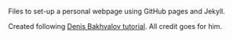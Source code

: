 Files to set-up a personal webpage using GitHub pages and Jekyll.

Created following [Denis Bakhvalov tutorial](https://easyperf.net/guides/github-pages/). All credit goes for him.
